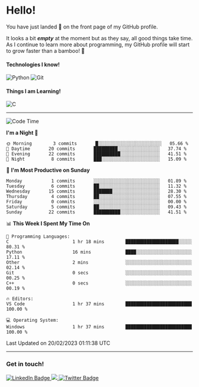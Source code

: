 # Hello!

You have just landed 🛬 on the front page of my GitHub profile.

It looks a bit ***empty*** at the moment but as they say, all good things take time. As I continue to learn more about programming, my GitHub profile will start to grow faster than a bamboo! 🎍 

#### Technologies I know!

![Python](https://img.shields.io/badge/python-3670A0?style=for-the-badge&logo=python&logoColor=ffdd54)
![Git](https://img.shields.io/badge/git-%23F05033.svg?style=for-the-badge&logo=git&logoColor=white)

#### Things I am Learning!

![C](https://img.shields.io/badge/c-%2300599C.svg?style=for-the-badge&logo=c&logoColor=white)

<hr size="2" noshade="0">

<!--START_SECTION:waka-->
![Code Time](http://img.shields.io/badge/Code%20Time-16%20hrs%2038%20mins-blue)

**I'm a Night 🦉** 

```text
🌞 Morning        3 commits       █░░░░░░░░░░░░░░░░░░░░░░░░   05.66 % 
🌆 Daytime       20 commits       █████████░░░░░░░░░░░░░░░░   37.74 % 
🌃 Evening       22 commits       ██████████░░░░░░░░░░░░░░░   41.51 % 
🌙 Night          8 commits       ███░░░░░░░░░░░░░░░░░░░░░░   15.09 % 

```
📅 **I'm Most Productive on Sunday** 

```text
Monday           1 commits       ░░░░░░░░░░░░░░░░░░░░░░░░░   01.89 % 
Tuesday          6 commits       ██░░░░░░░░░░░░░░░░░░░░░░░   11.32 % 
Wednesday       15 commits       ███████░░░░░░░░░░░░░░░░░░   28.30 % 
Thursday         4 commits       ██░░░░░░░░░░░░░░░░░░░░░░░   07.55 % 
Friday           0 commits       ░░░░░░░░░░░░░░░░░░░░░░░░░   00.00 % 
Saturday         5 commits       ██░░░░░░░░░░░░░░░░░░░░░░░   09.43 % 
Sunday          22 commits       ██████████░░░░░░░░░░░░░░░   41.51 % 

```


📊 **This Week I Spent My Time On** 

```text
💬 Programming Languages: 
C                        1 hr 18 mins        ████████████████████░░░░░   80.31 % 
Python                   16 mins             ████░░░░░░░░░░░░░░░░░░░░░   17.11 % 
Other                    2 mins              ░░░░░░░░░░░░░░░░░░░░░░░░░   02.14 % 
Git                      0 secs              ░░░░░░░░░░░░░░░░░░░░░░░░░   00.25 % 
C++                      0 secs              ░░░░░░░░░░░░░░░░░░░░░░░░░   00.19 % 

🔥 Editors: 
VS Code                  1 hr 37 mins        █████████████████████████   100.00 % 

💻 Operating System: 
Windows                  1 hr 37 mins        █████████████████████████   100.00 % 

```


 Last Updated on 20/02/2023 01:11:38 UTC
<!--END_SECTION:waka-->

<hr size="2" noshade="0">

### Get in touch!

<div id="badges">
  <a href="https://www.linkedin.com/in/amritansh-sharma-7a4251245/">
    <img src="https://img.shields.io/badge/LinkedIn-blue?style=for-the-badge&logo=linkedin&logoColor=white" alt="LinkedIn Badge"/>
  </a>
  <a href="https://www.instagram.com/drowsycoder/">
    <img src="https://img.shields.io/badge/Instagram-%23E4405F.svg?style=for-the-badge&logo=Instagram&logoColor=white"/>
  </a>
  <a href="https://twitter.com/DrowsyCoder">
    <img src="https://img.shields.io/badge/Twitter-blue?style=for-the-badge&logo=twitter&logoColor=white" alt="Twitter Badge"/>
  </a>
</div>
